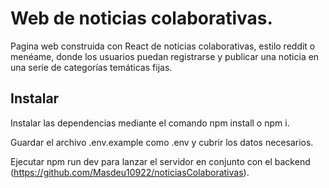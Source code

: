 # Web de noticias colaborativas.

Pagina web construida con React de noticias colaborativas, estilo reddit o menéame, donde los usuarios puedan registrarse y publicar una noticia en una serie de categorías temáticas fijas.

## Instalar

Instalar las dependencias mediante el comando npm install o npm i.

Guardar el archivo .env.example como .env y cubrir los datos necesarios.

Ejecutar npm run dev para lanzar el servidor en conjunto con el backend (https://github.com/Masdeu10922/noticiasColaborativas).
